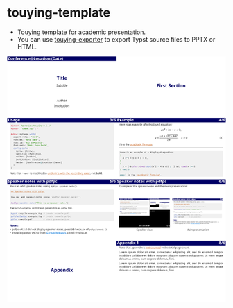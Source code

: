 # touying-template
- Touying template for academic presentation.
- You can use [touying-exporter](https://github.com/touying-typ/touying-exporter) to export Typst source files to PPTX or HTML.

<img src="/figure/example.png">
